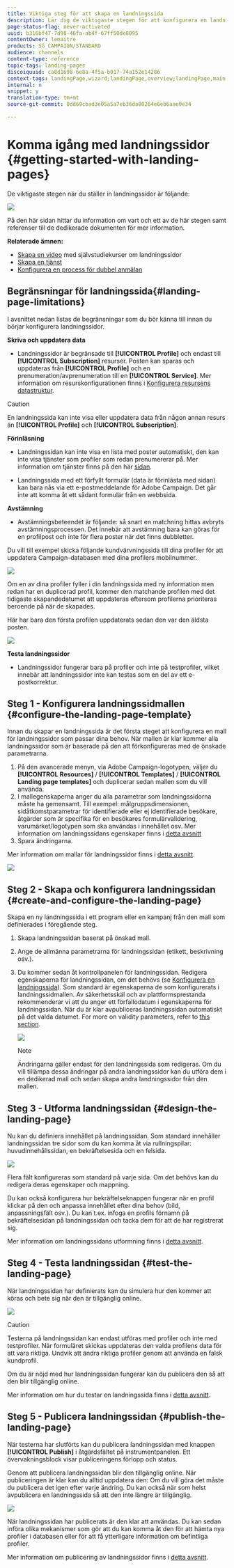 ```yaml
---
title: Viktiga steg för att skapa en landningssida
description: Lär dig de viktigaste stegen för att konfigurera en landningssida
page-status-flag: never-activated
uuid: b316bf47-7d98-46fa-ab4f-67ff50de8095
contentOwner: lemaitre
products: SG_CAMPAIGN/STANDARD
audience: channels
content-type: reference
topic-tags: landing-pages
discoiquuid: ca8d1698-6e8a-4f5a-b017-74a152e14286
context-tags: landingPage,wizard;landingPage,overview;landingPage,main
internal: n
snippet: y
translation-type: tm+mt
source-git-commit: 0dd69cbad3e05a5a7eb36da80264e6eb6aae0e34

---
```



# Komma igång med landningssidor {#getting-started-with-landing-pages}

De viktigaste stegen när du ställer in landningssidor är följande:

![](assets/lp_steps.png)

På den här sidan hittar du information om vart och ett av de här stegen samt referenser till de dedikerade dokumenten för mer information.

**Relaterade ämnen:**

* [Skapa en video](https://docs.adobe.com/content/help/en/campaign-learn/campaign-standard-tutorials/communication-channels/landing-pages/landing-page-create-and-edit.html) med självstudiekurser om landningssidor
* [Skapa en tjänst](../../audiences/using/creating-a-service.md)
* [Konfigurera en process för dubbel anmälan](setting-up-a-double-opt-in-process.md)

## Begränsningar för landningssida{#landing-page-limitations}

I avsnittet nedan listas de begränsningar som du bör känna till innan du börjar konfigurera landningssidor.

**Skriva och uppdatera data**

* Landningssidor är begränsade till **[!UICONTROL Profile]** och endast till **[!UICONTROL Subscription]** resurser. Posten kan sparas och uppdateras från **[!UICONTROL Profile]** och en prenumeration/avprenumeration till en **[!UICONTROL Service]**.
Mer information om resurskonfigurationen finns i [Konfigurera resursens datastruktur](../../developing/using/configuring-the-resource-s-data-structure.md).

>[!CAUTION]
>
>En landningssida kan inte visa eller uppdatera data från någon annan resurs än **[!UICONTROL Profile]** och **[!UICONTROL Subscription]**.

**Förinläsning**

* Landningssidan kan inte visa en lista med poster automatiskt, den kan inte visa tjänster som profiler som redan prenumererar på. Mer information om tjänster finns på den här [sidan](../../audiences/using/creating-a-service.md).

* Landningssida med ett förfyllt formulär (data är förinlästa med sidan) kan bara nås via ett e-postmeddelande för Adobe Campaign. Det går inte att komma åt ett sådant formulär från en webbsida.

**Avstämning**

* Avstämningsbeteendet är följande: så snart en matchning hittas avbryts avstämningsprocessen. Det innebär att avstämning bara kan göras för en profilpost och inte för flera poster när det finns dubbletter.

Du vill till exempel skicka följande kundvärvningssida till dina profiler för att uppdatera Campaign-databasen med dina profilers mobilnummer.

![](assets/landing_page_limitation_1.png)

Om en av dina profiler fyller i din landningssida med ny information men redan har en duplicerad profil, kommer den matchande profilen med det tidigaste skapandedatumet att uppdateras eftersom profilerna prioriteras beroende på när de skapades.

Här har bara den första profilen uppdaterats sedan den var den äldsta posten.

![](assets/landing_page_limitation_2.png)

**Testa landningssidor**

* Landningssidor fungerar bara på profiler och inte på testprofiler, vilket innebär att landningssidor inte kan testas som en del av ett e-postkorrektur.

## Steg 1 - Konfigurera landningssidmallen {#configure-the-landing-page-template}

Innan du skapar en landningssida är det första steget att konfigurera en mall för landningssidor som passar dina behov. När mallen är klar kommer alla landningssidor som är baserade på den att förkonfigureras med de önskade parametrarna.

1. På den avancerade menyn, via Adobe Campaign-logotypen, väljer du **[!UICONTROL Resources]** / **[!UICONTROL Templates]** / **[!UICONTROL Landing page templates]** och duplicerar sedan mallen som du vill använda.
1. I mallegenskaperna anger du alla parametrar som landningssidorna måste ha gemensamt. Till exempel: målgruppsdimensionen, sidåtkomstparametrar för identifierade eller ej identifierade besökare, åtgärder som är specifika för en besökares formulärvalidering, varumärket/logotypen som ska användas i innehållet osv. Mer information om landningssidans egenskaper finns i [detta avsnitt](../../channels/using/configuring-landing-page.md)
1. Spara ändringarna.

Mer information om mallar för landningssidor finns i [detta avsnitt](../../channels/using/getting-started-with-landing-pages.md).

![](assets/lp-steps1.png)

## Steg 2 - Skapa och konfigurera landningssidan {#create-and-configure-the-landing-page}

Skapa en ny landningssida i ett program eller en kampanj från den mall som definierades i föregående steg.

1. Skapa landningssidan baserat på önskad mall.
1. Ange de allmänna parametrarna för landningssidan (etikett, beskrivning osv.).
1. Du kommer sedan åt kontrollpanelen för landningssidan. Redigera egenskaperna för landningssidan, om det behövs (se [Konfigurera en landningssida](../../channels/using/configuring-landing-page.md)). Som standard är egenskaperna de som konfigurerats i landningssidmallen.
Av säkerhetsskäl och av plattformsprestanda rekommenderar vi att du anger ett förfallodatum i egenskaperna för landningssidan. När du är klar avpubliceras landningssidan automatiskt på det valda datumet. For more on validity parameters, refer to [this section](../../channels/using/testing-publishing-landing-page.md#setting-up-validity-parameters).

   ![](assets/lp-steps3.png)

   >[!NOTE]
   >
   >Ändringarna gäller endast för den landningssida som redigeras. Om du vill tillämpa dessa ändringar på andra landningssidor kan du utföra dem i en dedikerad mall och sedan skapa andra landningssidor från den mallen.

## Steg 3 - Utforma landningssidan {#design-the-landing-page}

Nu kan du definiera innehållet på landningssidan. Som standard innehåller landningssidan tre sidor som du kan komma åt via rullningspilar: huvudinnehållssidan, en bekräftelsesida och en felsida.

![](assets/lp-steps4.png)

Flera fält konfigureras som standard på varje sida. Om det behövs kan du redigera deras egenskaper och mappning.

Du kan också konfigurera hur bekräftelseknappen fungerar när en profil klickar på den och anpassa innehållet efter dina behov (bild, anpassningsfält osv.). Du kan t.ex. infoga en profils förnamn på bekräftelsesidan på landningssidan och tacka dem för att de har registrerat sig.

Mer information om landningssidans utformning finns i [detta avsnitt](../../channels/using/designing-a-landing-page.md).

## Steg 4 - Testa landningssidan {#test-the-landing-page}

När landningssidan har definierats kan du simulera hur den kommer att köras och bete sig när den är tillgänglig online.

![](assets/lp-steps5.png)

>[!CAUTION]
>
>Testerna på landningssidan kan endast utföras med profiler och inte med testprofiler. När formuläret skickas uppdateras den valda profilens data för att vara riktiga. Undvik att ändra riktiga profiler genom att använda en falsk kundprofil.

Om du är nöjd med hur landningssidan fungerar kan du publicera den så att den blir tillgänglig online.

Mer information om hur du testar en landningssida finns i [detta avsnitt](../../channels/using/testing-publishing-landing-page.md#testing-the-landing-page-).

## Steg 5 - Publicera landningssidan {#publish-the-landing-page}

När testerna har slutförts kan du publicera landningssidan med knappen **[!UICONTROL Publish]** i åtgärdsfältet på instrumentpanelen. Ett övervakningsblock visar publiceringens förlopp och status.

Genom att publicera landningssidan blir den tillgänglig online. När publiceringen är klar kan du alltid uppdatera den: Om du vill göra det måste du publicera det igen efter varje ändring. Du kan också när som helst avpublicera en landningssida så att den inte längre är tillgänglig.

![](assets/lp-steps6.png)

När landningssidan har publicerats är den klar att användas. Du kan sedan införa olika mekanismer som gör att du kan komma åt den för att hämta nya profiler i databasen eller för att få ytterligare information om befintliga profiler.

Mer information om publicering av landningssidor finns i [detta avsnitt](../../channels/using/testing-publishing-landing-page.md#publishing-a-landing-page).
